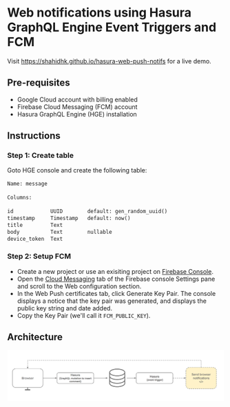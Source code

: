 # Web notifications using Hasura GraphQL Engine Event Triggers and FCM

Visit https://shahidhk.github.io/hasura-web-push-notifs for a live demo.

## Pre-requisites

- Google Cloud account with billing enabled
- Firebase Cloud Messaging (FCM) account
- Hasura GraphQL Engine (HGE) installation

## Instructions

### Step 1: Create table

Goto HGE console and create the following table:

```
Name: message

Columns:

id            UUID        default: gen_random_uuid()
timestamp     Timestamp   default: now()
title         Text
body          Text        nullable
device_token  Text
```

### Step 2: Setup FCM

- Create a new project or use an exisiting project on [Firebase
  Console](https://console.firebase.google.com).
- Open the [Cloud
  Messaging](https://console.firebase.google.com/project/_/settings/cloudmessaging/)
  tab of the Firebase console Settings pane and scroll to the Web configuration
  section.
- In the Web Push certificates tab, click Generate Key Pair. The console
  displays a notice that the key pair was generated, and displays the public key
  string and date added. 
- Copy the Key Pair (we'll call it `FCM_PUBLIC_KEY`).

## Architecture
![architecture diagram](arch.png)
